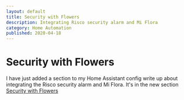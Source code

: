 ```yaml
---
layout: default
title: Security with Flowers
description: Integrating Risco security alarm and Mi Flora
category: Home Automation
published: 2020-04-18
---
```

# Security with Flowers

I have just added a section to my Home Assistant config write up about integrating the Risco security alarm and Mi Flora.  It's in the new section [Security with Flowers](https://github.com/DrJohnT/HomeAssistantPublicConfig#Security-with-Flowers)